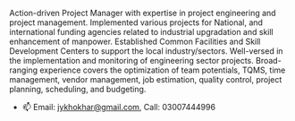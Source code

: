 Action-driven Project Manager with expertise in project engineering and project management. Implemented various projects for National, and international funding agencies related to industrial upgradation and skill enhancement of manpower. Established Common Facilities and Skill Development Centers to support the local industry/sectors. Well-versed in the implementation and monitoring of engineering sector projects. Broad-ranging experience covers the optimization of team potentials, TQMS, time management, vendor management, job estimation, quality control, project planning, scheduling, and budgeting.
- 📫 Email: jykhokhar@gmail.com, Call: 03007444996  

<!---
jykhokhar/jykhokhar is a ✨ special ✨ repository because its `README.md` (this file) appears on your GitHub profile.
You can click the Preview link to take a look at your changes.
--->
